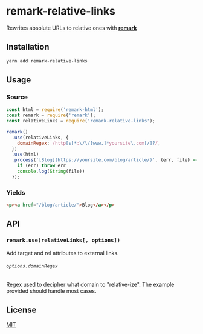 # remark-relative-links

Rewrites absolute URLs to relative ones with [**remark**](https://remark.js.org/)

## Installation

```bash
yarn add remark-relative-links
```

## Usage

### Source

```js
const html = require('remark-html');
const remark = require('remark');
const relativeLinks = require('remark-relative-links');

remark()
  .use(relativeLinks, {
    domainRegex: /http[s]*:\/\/[www.]*yoursite\.com[/]?/,
  })
  .use(html)
  .process('[Blog](https://yoursite.com/blog/article/)', (err, file) => {
    if (err) throw err
    console.log(String(file))
  });
```

### Yields

```html
<p><a href="/blog/article/">Blog</a></p>
```

## API

### `remark.use(relativeLinks[, options])`

Add target and rel attributes to external links.

###### `options.domainRegex`

Regex used to decipher what domain to "relative-ize". The example provided should handle most cases.

## License

[MIT](LICENSE)
